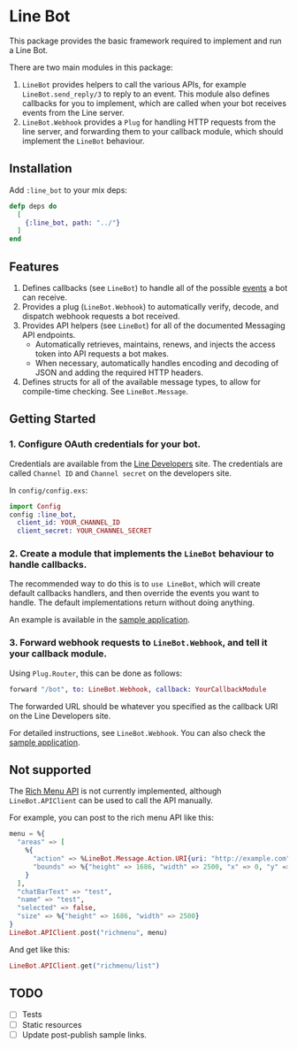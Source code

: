# Line Bot

This package provides the basic framework required to implement and run a Line Bot.

There are two main modules in this package:

1. `LineBot` provides helpers to call the various APIs, for example `LineBot.send_reply/3` to reply to an event. This module also defines callbacks for you to implement, which are called when your bot receives events from the Line server.
2. `LineBot.Webhook` provides a `Plug` for handling HTTP requests from the line server, and forwarding them to your callback module, which should implement the `LineBot` behaviour.

## Installation

Add `:line_bot` to your mix deps:

```elixir
defp deps do
  [
    {:line_bot, path: "../"}
  ]
end
```

## Features

1. Defines callbacks (see `LineBot`) to handle all of the possible [events](https://developers.line.biz/en/reference/messaging-api/#webhook-event-objects) a bot can receive.
1. Provides a plug (`LineBot.Webhook`) to automatically verify, decode, and dispatch webhook requests a bot received.
1. Provides API helpers (see `LineBot`) for all of the documented Messaging API endpoints.
   * Automatically retrieves, maintains, renews, and injects the access token into API requests a bot makes.
   * When necessary, automatically handles encoding and decoding of JSON and adding the required HTTP headers.
1. Defines structs for all of the available message types, to allow for compile-time checking. See `LineBot.Message`.


## Getting Started

### 1. Configure OAuth credentials for your bot.

Credentials are available from the [Line Developers](https://developers.line.biz/) site. The credentials are called `Channel ID` and `Channel secret` on the developers site.

In `config/config.exs`:

```elixir
import Config
config :line_bot,
  client_id: YOUR_CHANNEL_ID
  client_secret: YOUR_CHANNEL_SECRET
```

### 2. Create a module that implements the `LineBot` behaviour to handle callbacks.

The recommended way to do this is to `use LineBot`, which will create default callbacks handlers, and then override the events you want to handle. The default implementations return without doing anything.

An example is available in the [sample application](../sample/lib/line_bot_sample.ex).

### 3. Forward webhook requests to `LineBot.Webhook`, and tell it your callback module.

Using `Plug.Router`, this can be done as follows:

```elixir
forward "/bot", to: LineBot.Webhook, callback: YourCallbackModule
```

The forwarded URL should be whatever you specified as the callback URI on the Line Developers site.

For detailed instructions, see `LineBot.Webhook`. You can also check the [sample application](../sample/lib/line_bot_sample/router.ex).

## Not supported

The [Rich Menu API](https://developers.line.biz/en/reference/messaging-api/#rich-menu) is not currently implemented, although `LineBot.APIClient` can be used to call the API manually.

For example, you can post to the rich menu API like this:

```elixir
menu = %{
  "areas" => [
    %{
      "action" => %LineBot.Message.Action.URI{uri: "http://example.com"},
      "bounds" => %{"height" => 1686, "width" => 2500, "x" => 0, "y" => 0}
    }
  ],
  "chatBarText" => "test",
  "name" => "test",
  "selected" => false,
  "size" => %{"height" => 1686, "width" => 2500}
}
LineBot.APIClient.post("richmenu", menu)
```

And get like this:

```elixir
LineBot.APIClient.get("richmenu/list")
```

## TODO

* [ ] Tests
* [ ] Static resources
* [ ] Update post-publish sample links.

